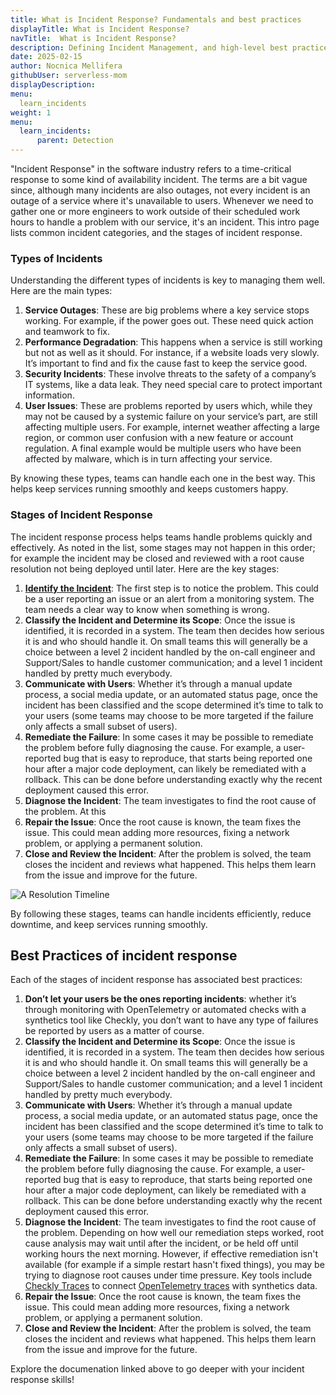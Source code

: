 ```yaml
---
title: What is Incident Response? Fundamentals and best practices
displayTitle: What is Incident Response?
navTitle:  What is Incident Response? 
description: Defining Incident Management, and high-level best practices.
date: 2025-02-15
author: Nocnica Mellifera
githubUser: serverless-mom
displayDescription: 
menu:
  learn_incidents
weight: 1
menu:
  learn_incidents:
      parent: Detection
---
```

"Incident Response" in the software industry refers to a time-critical response to some kind of availability incident. The terms are a bit vague since, although many incidents are also outages, not every incident is an outage of a service where it's unavailable to users. Whenever we need to gather one or more engineers to work outside of their scheduled work hours to handle a problem with our service, it's an incident. This intro page lists common incident categories, and the stages of incident response.

### Types of Incidents

Understanding the different types of incidents is key to managing them well. Here are the main types:

1. **Service Outages**: These are big problems where a key service stops working. For example, if the power goes out. These need quick action and teamwork to fix.
2. **Performance Degradation**: This happens when a service is still working but not as well as it should. For instance, if a website loads very slowly. It’s important to find and fix the cause fast to keep the service good.
3. **Security Incidents**: These involve threats to the safety of a company’s IT systems, like a data leak. They need special care to protect important information.
4. **User Issues**: These are problems reported by users which, while they may not be caused by a systemic failure on your service’s part, are still affecting multiple users. For example, internet weather affecting a large region, or common user confusion with a new feature or account regulation. A final example would be multiple users who have been affected by malware, which is in turn affecting your service.

By knowing these types, teams can handle each one in the best way. This helps keep services running smoothly and keeps customers happy.

### Stages of Incident Response

The incident response process helps teams handle problems quickly and effectively. As noted in the list, some stages may not happen in this order; for example the incident may be closed and reviewed with a root cause resolution not being deployed until later. Here are the key stages:

1. **[Identify the Incident](/learn/incidents/detection-best-practices/)**: The first step is to notice the problem. This could be a user reporting an issue or an alert from a monitoring system. The team needs a clear way to know when something is wrong.
2. **Classify the Incident and Determine its Scope**: Once the issue is identified, it is recorded in a system. The team then decides how serious it is and who should handle it. On small teams this will generally be a choice between a level 2 incident handled by the on-call engineer and Support/Sales to handle customer communication; and a level 1 incident handled by pretty much everybody.
3. **Communicate with Users**: Whether it’s through a manual update process, a social media update, or an automated status page, once the incident has been classified and the scope determined it’s time to talk to your users (some teams may choose to be more targeted if the failure only affects a small subset of users).
4. **Remediate the Failure**: In some cases it may be possible to remediate the problem before fully diagnosing the cause. For example, a user-reported bug that is easy to reproduce, that starts being reported one hour after a major code deployment, can likely be remediated with a rollback. This can be done before understanding exactly why the recent deployment caused this error.
5. **Diagnose the Incident**: The team investigates to find the root cause of the problem. At this 
6. **Repair the Issue**: Once the root cause is known, the team fixes the issue. This could mean adding more resources, fixing a network problem, or applying a permanent solution.
7. **Close and Review the Incident**: After the problem is solved, the team closes the incident and reviews what happened. This helps them learn from the issue and improve for the future. 

![A Resolution Timeline](/learn/images/incident-response-layers.png)


By following these stages, teams can handle incidents efficiently, reduce downtime, and keep services running smoothly.

## Best Practices of incident response

Each of the stages of incident response has associated best practices:

1. **Don’t let your users be the ones reporting incidents**: whether it’s through monitoring with OpenTelemetry or automated checks with a synthetics tool like Checkly, you don’t want to have any type of failures be reported by users as a matter of course.
2. **Classify the Incident and Determine its Scope**: Once the issue is identified, it is recorded in a system. The team then decides how serious it is and who should handle it. On small teams this will generally be a choice between a level 2 incident handled by the on-call engineer and Support/Sales to handle customer communication; and a level 1 incident handled by pretty much everybody.
3. **Communicate with Users**: Whether it’s through a manual update process, a social media update, or an automated status page, once the incident has been classified and the scope determined it’s time to talk to your users (some teams may choose to be more targeted if the failure only affects a small subset of users).
4. **Remediate the Failure**: In some cases it may be possible to remediate the problem before fully diagnosing the cause. For example, a user-reported bug that is easy to reproduce, that starts being reported one hour after a major code deployment, can likely be remediated with a rollback. This can be done before understanding exactly why the recent deployment caused this error.
5. **Diagnose the Incident**: The team investigates to find the root cause of the problem. Depending on how well our remediation steps worked, root cause analysis may wait until after the incident, or be held off until working hours the next morning. However, if effective remediation isn't available (for example if a simple restart hasn't fixed things), you may be trying to diagnose root causes under time pressure. Key tools include [Checkly Traces](https://www.checklyhq.com/docs/traces-open-telemetry/) to connect [OpenTelemetry traces](https://www.checklyhq.com/learn/opentelemetry/traces/) with synthetics data.
6. **Repair the Issue**: Once the root cause is known, the team fixes the issue. This could mean adding more resources, fixing a network problem, or applying a permanent solution.
7. **Close and Review the Incident**: After the problem is solved, the team closes the incident and reviews what happened. This helps them learn from the issue and improve for the future.

Explore the documenation linked above to go deeper with your incident response skills!